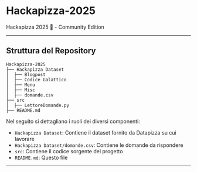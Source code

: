 # Hackapizza-2025
Hackapizza 2025 🍕 - Community Edition

---
## Struttura del Repository
```plaintext
Hackapizza-2025
├── Hackapizza Dataset
│  ├── Blogpost
│  ├── Codice Galattico
│  ├── Menu
│  ├── Misc
│  ├── domande.csv
├── src
│  ├── LettoreDomande.py
├── README.md
```
Nel seguito si dettagliano i ruoli dei diversi componenti:

- `Hackapizza Dataset`: Contiene il dataset fornito da Datapizza su cui lavorare
- `Hackapizza Dataset/domande.csv`: Contiene le domande da rispondere
- `src`: Contiene il codice sorgente del progetto
- `README.md`: Questo file
---
